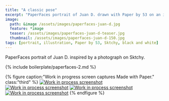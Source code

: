 ```yaml
---
title: "A classic pose"
excerpt: "PaperFaces portrait of Juan D. drawn with Paper by 53 on an iPad."
image: 
  path: &image /assets/images/paperfaces-juan-d.jpg 
  feature: *image
  teaser: /assets/images/paperfaces-juan-d-teaser.jpg
  thumbnail: /assets/images/paperfaces-juan-d-150.jpg
tags: [portrait, illustration, Paper by 53, Sktchy, black and white]
---
```


PaperFaces portrait of Juan D. inspired by a photograph on Sktchy.

{% include boilerplate/paperfaces-2.md %}

{% figure caption:"Work in progress screen captures Made with Paper." class:"third" %}
[![Work in process screenshot](/assets/images/paperfaces-juan-d-process-1-600.jpg)](/assets/images/paperfaces-juan-d-process-1-lg.jpg) [![Work in process screenshot](/assets/images/paperfaces-juan-d-process-2-600.jpg)](/assets/images/paperfaces-juan-d-process-2-lg.jpg) [![Work in process screenshot](/assets/images/paperfaces-juan-d-process-3-600.jpg)](/assets/images/paperfaces-juan-d-process-3-lg.jpg) [![Work in process screenshot](/assets/images/paperfaces-juan-d-process-4-600.jpg)](/assets/images/paperfaces-juan-d-process-4-lg.jpg)
{% endfigure %}
